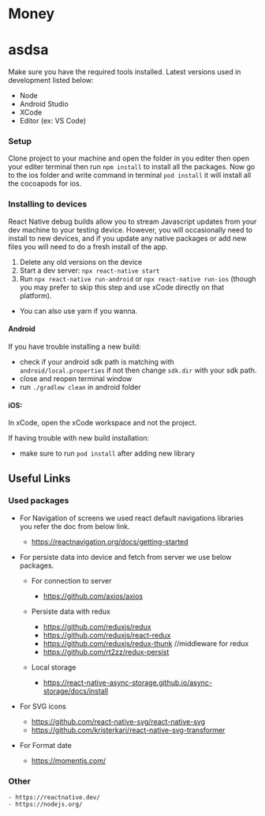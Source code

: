 # Money

# asdsa
Make sure you have the required tools installed. Latest versions used in development listed below:
- Node
- Android Studio
- XCode
- Editor (ex: VS Code)

### Setup
Clone project to your machine and open the folder in you editer then open your editer terminal then run `npm install` to install all the packages.
Now go to the ios folder and write command in terminal `pod install` it will install all the cocoapods for ios.

### Installing to devices
React Native debug builds allow you to stream Javascript updates from your dev machine to your testing device. However, you will occasionally need to install to new devices, and if you update any native packages or add new files you will need to do a fresh install of the app.

1. Delete any old versions on the device
2. Start a dev server: `npx react-native start`
3. Run `npx react-native run-android` or `npx react-native run-ios` (though you may prefer to skip this step and use xCode directly on that platform).
- You can also use yarn if you wanna.

#### Android
If you have trouble installing a new build: 
- check if your android sdk path is matching with `android/local.properties` if not then change `sdk.dir` with your sdk path.
- close and reopen terminal window
- run `./gradlew clean` in android folder

#### iOS:
In xCode, open the xCode workspace and not the project.

If having trouble with new build installation:
- make sure to run `pod install` after adding new library

## Useful Links
### Used packages
- For Navigation of screens we used react default navigations libraries you refer the doc from below link.
    - https://reactnavigation.org/docs/getting-started
    
- For persiste data into device and fetch from server we use below packages.
    - For connection to server
        - https://github.com/axios/axios
    
    - Persiste data with redux
        - https://github.com/reduxjs/redux
        - https://github.com/reduxjs/react-redux
        - https://github.com/reduxjs/redux-thunk //middleware for redux
        - https://github.com/rt2zz/redux-persist
    
    - Local storage
        - https://react-native-async-storage.github.io/async-storage/docs/install
    
- For SVG icons
    - https://github.com/react-native-svg/react-native-svg
    - https://github.com/kristerkari/react-native-svg-transformer
    
- For Format date
    - https://momentjs.com/
    
### Other
    - https://reactnative.dev/
    - https://nodejs.org/
    
    
